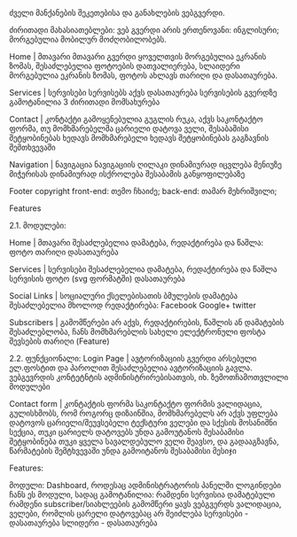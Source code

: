﻿ძველი მანქანების შეკეთებისა და განახლების ვებგვერდი.

ძირითადი მახასიათებლები: ვებ გვერდი არის ერთენოვანი: ინგლისური; მორგებულია მობილურ მოძღობილობებს.

Home | მთავარი მთავარი გვერდი ყოველთვის მორგებულია ეკრანის ზომას, შესაძლებელია ფოტოების დათვალიერება, სლაიდერი მორგებულია ეკრანის ზომას, ფოტოს ახლავს თარიღი და დასათაურება.

Services | სერვისები სერვისებს აქვს დასათაურება სერვისების გვერდზე გამოტანილია 3 ძირითადი მომსახურება

Contact | კონტაქტი გამოყენებულია გუგლის რუკა, აქვს საკონტაქტო ფორმა, თუ მომხმარებელმა ცარიელი დატოვა ველი, შესაბამისი შეტყობინებას ხედავს მომხმარებელი ხედავს შეტყობინებას გაგზავნის შემთხვევაში

Navigation | ნავიგაცია ნავიგაციის ღილაკი დინამიურად იცვლება მენიუზე მიჭერისას დინამიურად ისქროლება შესაბამის განყოფილებაზე

Footer copyright 
front-end: თემო ჩხაიძე; 
back-end: თამარ მეხრიშვილი;

Features

2.1. მოდულები:

Home | მთავარი შესაძლებელია დამატება, რედაქტირება და წაშლა: ფოტო თარიღი დასათაურება

Services | სერვისები შესაძლებელია დამატება, რედაქტირება და წაშლა სერვისის ფოტო (svg ფორმატში) დასათაურება

Social Links | სოციალური ქსელებისათის ბმულების დამატება შესაძლებელია მხოლოდ რედაქტირება: Facebook Google+ twitter

Subscribers | გამომწერები არ აქვს, რედაქტირების, წაშლის ან დამატების შესაძლებლობა, ჩანს მომხმარებლის სახელი ელექტრონული ფოსტა შევსების თარიღი (Feature)

2.2. ფუნქციონალი: Login Page | ავტორიზაციის გვერდი არსებული ელ.ფოსტით და პაროლით შესაძლებელია ავტორიზაციის გავლა. ვებგევრდის კონტეტნტის ადმინისტრირებისათვის, იხ. ზემოთჩამოთვლილი მოდულები

Contact form | კონტაქტის ფორმა საკონტაქტო ფორმის ვალიდაცია, გულისხმობს, რომ როგორც დიზაინშია, მომხმარებელს არ აქვს უფლება დატოვოს ცარიელი/შეუვსებელი ტექსტური ველები და სქესის მოსანიშნი სექცია, თუკი ცარიელს დატოვებს უნდა გამოუტანოს შესაბამისი შეტყობინება თუკი ყველა სავალდებულო ველი შეავსო, და გადააგზავნა, წარმატების შემტხვევაში უნდა გამოიტანოს შესაბამისი მესიჯი

Features:

მოდული: Dashboard, როდესაც ადმინისტრატორის პანელში ლოგინდები ჩანს ეს მოდული, სადაც გამოტანილია: რამდენი სერვისია დამატებული რამდენი subscriber/სიახლეების გამომწერი ყავს ვებგვერდს ვალიდაცია, ველები, რომლის ცარელი დატოვებაც არ შეიძლება სერვისები - დასათაურება სლიდერი - დასათაურება